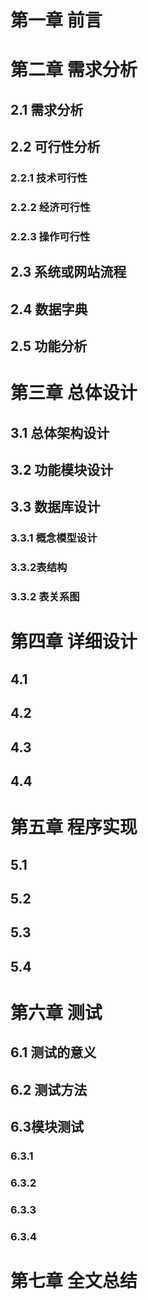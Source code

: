 # 第一章 前言



# 第二章 需求分析

## 2.1 需求分析

## 2.2 可行性分析

### 2.2.1 技术可行性

### 2.2.2 经济可行性

### 2.2.3 操作可行性

## 2.3 系统或网站流程

## 2.4 数据字典

## 2.5 功能分析

# 第三章 总体设计

## 3.1 总体架构设计

## 3.2 功能模块设计

## 3.3 数据库设计

### 3.3.1 概念模型设计

### 3.3.2表结构

### 3.3.2 表关系图

# 第四章 详细设计

## 4.1 

## 4.2 

## 4.3 

## 4.4 

# 第五章 程序实现

## 5.1 

## 5.2

## 5.3

## 5.4

# 第六章 测试

## 6.1 测试的意义

## 6.2 测试方法

## 6.3模块测试

### 6.3.1

### 6.3.2

### 6.3.3

### 6.3.4

# 第七章 全文总结

 





